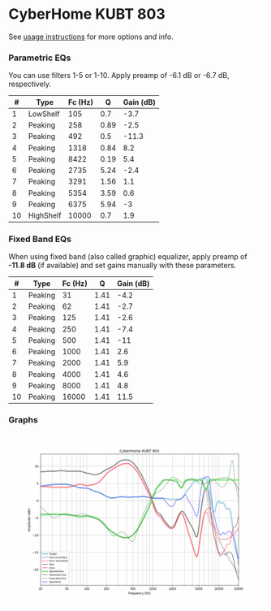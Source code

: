 # CyberHome KUBT 803
See [usage instructions](https://github.com/jaakkopasanen/AutoEq#usage) for more options and info.

### Parametric EQs
You can use filters 1-5 or 1-10. Apply preamp of -6.1 dB or -6.7 dB, respectively.

|   # | Type      |   Fc (Hz) |    Q |   Gain (dB) |
|-----|-----------|-----------|------|-------------|
|   1 | LowShelf  |       105 | 0.7  |        -3.7 |
|   2 | Peaking   |       258 | 0.89 |        -2.5 |
|   3 | Peaking   |       492 | 0.5  |       -11.3 |
|   4 | Peaking   |      1318 | 0.84 |         8.2 |
|   5 | Peaking   |      8422 | 0.19 |         5.4 |
|   6 | Peaking   |      2735 | 5.24 |        -2.4 |
|   7 | Peaking   |      3291 | 1.56 |         1.1 |
|   8 | Peaking   |      5354 | 3.59 |         0.6 |
|   9 | Peaking   |      6375 | 5.94 |        -3   |
|  10 | HighShelf |     10000 | 0.7  |         1.9 |

### Fixed Band EQs
When using fixed band (also called graphic) equalizer, apply preamp of **-11.8 dB** (if available) and set gains manually with these parameters.

|   # | Type    |   Fc (Hz) |    Q |   Gain (dB) |
|-----|---------|-----------|------|-------------|
|   1 | Peaking |        31 | 1.41 |        -4.2 |
|   2 | Peaking |        62 | 1.41 |        -2.7 |
|   3 | Peaking |       125 | 1.41 |        -2.6 |
|   4 | Peaking |       250 | 1.41 |        -7.4 |
|   5 | Peaking |       500 | 1.41 |       -11   |
|   6 | Peaking |      1000 | 1.41 |         2.6 |
|   7 | Peaking |      2000 | 1.41 |         5.9 |
|   8 | Peaking |      4000 | 1.41 |         4.6 |
|   9 | Peaking |      8000 | 1.41 |         4.8 |
|  10 | Peaking |     16000 | 1.41 |        11.5 |

### Graphs
![](./CyberHome%20KUBT%20803.png)
